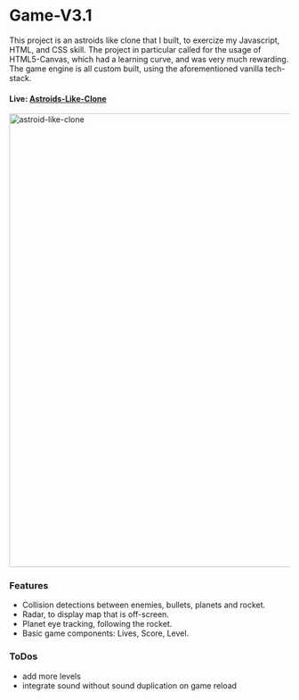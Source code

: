 # Game-V3.1
This project is an astroids like clone that I built, to exercize my Javascript, HTML, and CSS skill. The project in particular called for the usage of HTML5-Canvas, which had a learning curve, and was very much rewarding. The game engine is all custom built, using the aforementioned vanilla tech-stack. 

#### Live: [Astroids-Like-Clone](https://astroid-like-clone.herokuapp.com/) 

<img width="814" alt="astroid-like-clone" src="https://user-images.githubusercontent.com/16545018/117541708-f514cb00-afc9-11eb-8a9a-489d63192e1c.png">

### Features ###

* Collision detections between enemies, bullets, planets and rocket.
* Radar, to display map that is off-screen.
* Planet eye tracking, following the rocket.
* Basic game components: Lives, Score, Level.

### ToDos ###

* add more levels
* integrate sound without sound duplication on game reload
